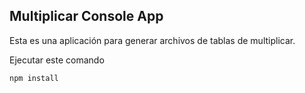 ## Multiplicar Console App

Esta es una aplicación para generar archivos de tablas de multiplicar.

Ejecutar este comando
```
npm install
```

